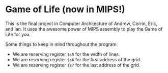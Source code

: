 Game of Life (now in MIPS!)
===========================
This is the final project in Computer Architecture of Andrew, Corrin, Eric, and
Ian. It uses the awesome power of MIPS assembly to play the Game of Life for
you.

Some things to keep in mind throughout the program:
* We are reserving register `$s5` for the width of lines.
* We are reserving register `$s6` for the first address of the grid.
* We are reserving register `$s7` for the last address of the grid.

